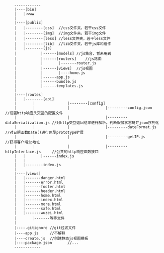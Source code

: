         ------------
        |----[bin]
        |	|-www
        |
        |----[public]
        |	|--------[css]	//css文件夹，若干css文件
        |	|--------[img]	//img文件夹，若干img文件
        |	|--------[less]	//less文件夹，若干less文件
        |	|--------[lib]	//lib文件夹，若干js库和组件
        |	|--------[js]
        |			|------[models]	//js集合，暂未用到
        |			|------[routers]	//js路由
        |			|		|-------router.js
        |			|------[views]	//js视图
        |			|		|----home.js
        |			|------app.js
        |			|------bundle.js
        |			|------templates.js
        |
        |----[routes]
        |	|--------[api]
        |       |               |--------[config]
        |       |               |                |---------config.json          //设置http响应头交互的配置文件
        |       |               |                |---------dataSerialization.js //对http交互返回结果进行解析，判断服务状态码并json序列化
        |       |               |                |---------dateFormat.js        //对日期函数Date()进行原型prototype扩展
        |       |               |                |---------getIP.js             //获得客户端ip地址
        |       |               |                |---------httpInterface.js     //公共的http响应函数接口
        |	|		|------index.js
        |	|
        |	|--------index.js
        |
        |----[views]
        |	|-------danger.html
        |	|-------error.html
        |	|-------footer.html
        |	|-------header.html
        |	|-------home.html
        |	|-------index.html
        |	|-------more.html
        |	|-------safe.html
        |	|-------wuzei.html
        |       |-------等等文件
        |
        |----.gitignore //git过滤文件
        |----app.js     //不解释
        |----create.js  //创建静态js视图模板
        |----package.json       //...
        ------------
